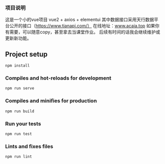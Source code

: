 ### 项目说明
这是一个小的vue项目
vue2 + axios + elementui
其中数据接口采用天行数据平台公开的接口（https://www.tianapi.com/）
在线地址：www.acaia.top
如果你有需要，可以随意copy，甚至拿去当课堂作业。
后续有时间的话我会继续维护或更新新功能。
## Project setup
```
npm install
```
### Compiles and hot-reloads for development
```
npm run serve
```
### Compiles and minifies for production
```
npm run build
```
### Run your tests
```
npm run test
```
### Lints and fixes files
```
npm run lint
```

